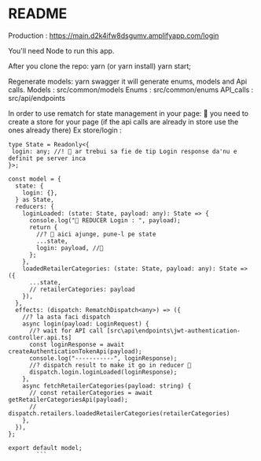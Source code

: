 # README #

Production : https://main.d2k4ifw8dsgumv.amplifyapp.com/login

You'll need Node to run this app.

After you clone the repo:
  yarn (or yarn install)
  yarn start;

Regenerate models: yarn swagger
 it will generate enums, models and Api calls.
 Models : src/common/models
 Enums : src/common/enums
 API_calls : src/api/endpoints
 
 In order to use rematch for state management in your page:
    🍎 you need to create a store for your page (if the api calls are already in store use the ones already there)
      Ex store/login : 
```
type State = Readonly<{
 login: any; //! 🤖 ar trebui sa fie de tip Login response da'nu e definit pe server inca
}>;
        
const model = {
  state: {
    login: {},
  } as State,
  reducers: {
    loginLoaded: (state: State, payload: any): State => {
      console.log("📅 REDUCER Login : ", payload);
      return {
        //? 🍎 aici ajunge, pune-l pe state
        ...state,
        login: payload, //🍏
      };
    },
    loadedRetailerCategories: (state: State, payload: any): State => ({
      ...state,
      // retailerCategories: payload
    }),
  },
  effects: (dispatch: RematchDispatch<any>) => ({
    //? la asta faci dispatch
    async login(payload: LoginRequest) {
      //? wait for API call [src\api\endpoints\jwt-authentication-controller.api.ts]
      const loginResponse = await createAuthenticationTokenApi(payload);
      console.log("-----------", loginResponse);
      //? dispatch result to make it go in reducer 🍎
      dispatch.login.loginLoaded(loginResponse);
    },
    async fetchRetailerCategories(payload: string) {
      // const retailerCategories = await getRetailerCategoriesApi(payload);
      // dispatch.retailers.loadedRetailerCategories(retailerCategories)
    },
  }),
};

export default model;
        ```
        
      
